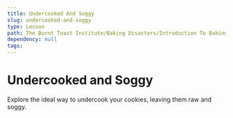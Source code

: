 ```yaml
---
title: Undercooked And Soggy
slug: undercooked-and-soggy
type: Lesson
path: The Burnt Toast Institute/Baking Disasters/Introduction To Baking Disasters/Cookies And Brownies/Undercooked And Soggy
dependency: null
tags:
---
```


# Undercooked and Soggy

Explore the ideal way to undercook your cookies, leaving them raw and soggy.
